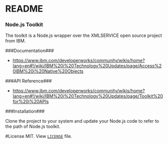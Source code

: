 # README #

### Node.js Toolkit ###
The toolkit is a Node.js wrapper over the XMLSERVICE open source project from IBM. 

###Documentation###
* https://www.ibm.com/developerworks/community/wikis/home?lang=en#!/wiki/IBM%20i%20Technology%20Updates/page/Access%20IBM%20i%20Native%20Objects

###API Reference###
* https://www.ibm.com/developerworks/community/wikis/home?lang=en#!/wiki/IBM%20i%20Technology%20Updates/page/Toolkit%20for%20i%20APIs


###Installation###

Clone the project to your system and update your Node.js code to refer to the path of Node.js toolkit.

#License
MIT.  View [`LICENSE`](https://bitbucket.org/litmis/nodejs-itoolkit/src) file.